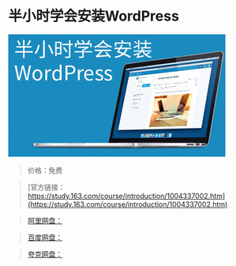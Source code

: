 # 半小时学会安装WordPress

![img](../../../assets/study163/free/D0A12C79F37CDA0A68FEE79F7B7A7D4B.jpg)

> 价格：免费

> [官方链接：https://study.163.com/course/introduction/1004337002.htm](https://study.163.com/course/introduction/1004337002.htm)

> [阿里网盘：]()

> [百度网盘：]()

> [夸克网盘：]()
